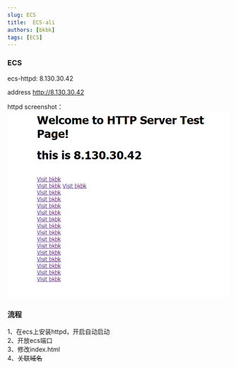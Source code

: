 ```yaml
---
slug: ECS
title:  ECS-ali 
authors: [bkbk]
tags: [ECS]
---
```


### ECS 
ecs-httpd: 8.130.30.42 

 address [http://8.130.30.42 ](http://8.130.30.42 )

 httpd screenshot：
![httpd](./ecs.png)


### 流程
1、在ecs上安装httpd，开启自动启动  
2、开放ecs端口  
3、修改index.html  
4、~~关联域名~~  
